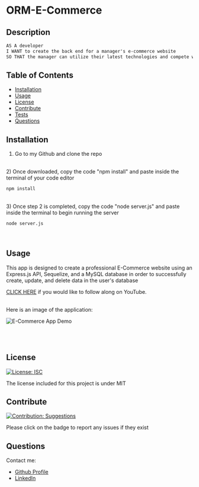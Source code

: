 # ORM-E-Commerce
        
## Description
    
```md
AS A developer 
I WANT to create the back end for a manager's e-commerce website 
SO THAT the manager can utilize their latest technologies and compete with other e-commerce companies
```
    
## Table of Contents
    
- [Installation](#installation)
- [Usage](#usage)
- [License](#license)
- [Contribute](#contribute)
- [Tests](#tests)
- [Questions](#questions)
    
## Installation
    
1) Go to my Github and clone the repo


<br>
2) Once downloaded, copy the code "npm install" and paste inside the terminal of your code editor

```bash
npm install
```
<br>
3) Once step 2 is completed, copy the code "node server.js" and paste inside the terminal to begin running the server

```bash
node server.js
```
<br>
    
 ## Usage
    
This app is designed to create a professional E-Commerce website using an Express.js API, Sequelize, and a MySQL database in order to successfully create, update, and delete data in the user's database 

[CLICK HERE]() if you would like to follow along on YouTube.

<br>Here is an image of the application:

![E-Commerce App Demo]()

<br><br>
    
## License 
[![License: ISC](https://img.shields.io/badge/License-MIT-blue.svg)](https://opensource.org/licenses/MIT)
    
    
The license included for this project is under MIT
    
    
## Contribute 
[![Contribution: Suggestions](https://img.shields.io/badge/Contribution%20-Suggestions-4baaaa.svg)](https://github.com/odingol/ORM-E-Commerce/issues)
    
Please click on the badge to report any issues if they exist
    

## Questions
    
Contact me: 

- [Github Profile](https://github.com/odingol) 
- [LinkedIn](https://www.linkedin.com/in/lamor-odingo/)

